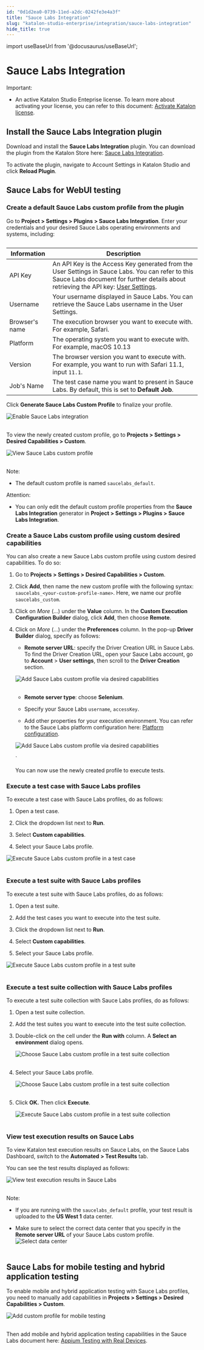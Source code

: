 ```yaml
---
id: "0d1d2ea0-0739-11ed-a2dc-0242fe3e4a3f"
title: "Sauce Labs Integration"
slug: "katalon-studio-enterprise/integration/sauce-labs-integration"
hide_title: true
---
```

import useBaseUrl from '@docusaurus/useBaseUrl';


# <a id="id" class="anchor_top_offset"/><a id="ariaid-title1" class="anchor_top_offset"/>Sauce Labs Integration

<div xmlns="http://www.w3.org/1999/xhtml" className="note important note_important"><span className="note__title">Important:</span> 
  <ul className="ul"><li className="li"><p className="p">An active Katalon Studio Enteprise license. To
        learn more about activating your license, you can refer to this
        document: <a className="xref" href="/docs/products-and-licenses/katalon-studio-enterprise-and-runtime-engine-licenses/activate-katalon-license">Activate
          Katalon license</a>.</p></li></ul>
</div>
    

## <a id="id_1" class="anchor_top_offset"/>Install the Sauce Labs Integration plugin

    
      
<p xmlns="http://www.w3.org/1999/xhtml" className="p">Download and install the <strong className="ph b">Sauce Labs Integration</strong>   plugin. You can download the plugin from the Katalon Store here: <a className="xref j-external-link" href="https://store.katalon.com/product/75/Sauce-Labs-Integration#pricing-content" target="_blank">Sauce     Labs Integration</a>.</p> 
      
<p xmlns="http://www.w3.org/1999/xhtml" className="p">To activate the plugin, navigate to Account Settings in Katalon   Studio and click <strong className="ph b">Reload Plugin</strong>.</p> 
    
  
    

## <a id="id_2" class="anchor_top_offset"/>Sauce Labs for WebUI testing

    
                      

### <a id="id_3" class="anchor_top_offset"/>Create a default Sauce Labs custom profile from the plugin

<p xmlns="http://www.w3.org/1999/xhtml" className="p">Go to <strong className="ph b">Project &gt; Settings &gt; Plugins &gt; Sauce Labs     Integration</strong>. Enter your credentials and your desired Sauce   Labs operating environments and systems, including:</p> 
<table xmlns="http://www.w3.org/1999/xhtml" className="table"><caption /><thead className="thead"><tr className><th className="entry anchor_top_offset" id="id_3__entry__1">Information</th><th className="entry anchor_top_offset" id="id_3__entry__2">Description</th></tr></thead><tbody className="tbody"><tr className><td className="entry" headers="id_3__entry__1 id_3__entry__2 ">API Key</td><td className="entry" headers="id_3__entry__1 id_3__entry__2 ">An API Key is the Access Key generated from the User Settings         in Sauce Labs. You can refer to this Sauce Labs document for         further details about retrieving the API key: <a className="xref j-external-link" href="https://docs.saucelabs.com/basics/acct-team-mgmt/managing-user-info/#user-settings" target="_blank">User Settings</a>.</td></tr><tr className><td className="entry" headers="id_3__entry__1 id_3__entry__2 ">Username</td><td className="entry" headers="id_3__entry__1 id_3__entry__2 ">Your username displayed in Sauce Labs. You can retrieve the         Sauce Labs username in the User Settings.</td></tr><tr className><td className="entry" headers="id_3__entry__1 id_3__entry__2 ">Browser's name</td><td className="entry" headers="id_3__entry__1 id_3__entry__2 ">The execution browser you want to execute with. For example,         Safari.</td></tr><tr className><td className="entry" headers="id_3__entry__1 id_3__entry__2 ">Platform</td><td className="entry" headers="id_3__entry__1 id_3__entry__2 ">The operating system you want to execute with. For example,         macOS 10.13</td></tr><tr className><td className="entry" headers="id_3__entry__1 id_3__entry__2 ">Version</td><td className="entry" headers="id_3__entry__1 id_3__entry__2 ">The browser version you want to execute with. For example, you         want to run with Safari 11.1, input <code className="ph codeph">11.1</code>.</td></tr><tr className><td className="entry" headers="id_3__entry__1 id_3__entry__2 ">Job's Name</td><td className="entry" headers="id_3__entry__1 id_3__entry__2 ">The test case name you want to present in Sauce Labs. By         default, this is set to <strong className="ph b">Default Job</strong>.</td></tr></tbody></table> 
<p xmlns="http://www.w3.org/1999/xhtml" className="p">Click <strong className="ph b">Generate Sauce Labs Custom Profile</strong> to   finalize your profile.</p> 
<p xmlns="http://www.w3.org/1999/xhtml" className="p">   <img className="image" src={useBaseUrl("https://github.com/katalon-studio/docs-images/raw/master/katalon-studio/docs/saucelabs-plugin/KS-SAUCELABS-Enable-saucelabs-integration.png")} alt="Enable Sauce Labs integration" /><br /><br /> </p> 
<p xmlns="http://www.w3.org/1999/xhtml" className="p">To view the newly created custom profile, go to <strong className="ph b">Projects     &gt; Settings &gt; Desired Capabilities &gt; Custom</strong>.</p> 
<p xmlns="http://www.w3.org/1999/xhtml" className="p">   <img className="image" src={useBaseUrl("https://github.com/katalon-studio/docs-images/raw/master/katalon-studio/docs/saucelabs-plugin/KS-SAUCELABS-View-custom-saucelabs-profiles.png")} alt="View Sauce Labs custom profile" /><br /><br /> </p> 
<div xmlns="http://www.w3.org/1999/xhtml" className="note note note_note"><span className="note__title">Note:</span> 
  <ul className="ul"><li className="li"><p className="p">The default custom profile is named <code className="ph codeph">saucelabs_default</code>.</p></li></ul>
</div>
<div xmlns="http://www.w3.org/1999/xhtml" className="note attention note_attention"><span className="note__title">Attention:</span> 
  <ul className="ul"><li className="li"><p className="p">You can only edit the default custom profile
        properties from the <strong className="ph b">Sauce Labs Integration</strong> generator in <strong className="ph b">Project &gt; Settings &gt; Plugins &gt; Sauce Labs Integration</strong>.</p></li></ul>
</div>

### <a id="id_4" class="anchor_top_offset"/>Create a Sauce Labs custom profile using custom desired         capabilities

<p xmlns="http://www.w3.org/1999/xhtml" className="p">You can also create a new Sauce Labs custom profile using custom   desired capabilities. To do so:</p> 
<ol xmlns="http://www.w3.org/1999/xhtml" className="ol"><li className="li">     <p className="p">Go to <strong className="ph b">Projects &gt; Settings &gt; Desired Capabilities         &gt; Custom</strong>.</p>   </li><li className="li">     <p className="p">Click <strong className="ph b">Add</strong>, then name the new custom profile       with the following syntax:       <code className="ph codeph">saucelabs_&lt;your-custom-profile-name&gt;</code>. Here, we       name our profile <code className="ph codeph">saucelabs_custom</code>.</p>   </li><li className="li">     <p className="p">Click on <em className="ph i">More</em> (...) under the <strong className="ph b">Value</strong>       column. In the <strong className="ph b">Custom Execution Configuration         Builder</strong> dialog, click <strong className="ph b">Add</strong>, then choose       <strong className="ph b">Remote</strong>.</p>   </li><li className="li">     <p className="p">Click on <em className="ph i">More</em> (...) under the       <strong className="ph b">Preferences</strong> column. In the pop-up <strong className="ph b">Driver         Builder</strong> dialog, specify as follows:</p>     <ul className="ul"><li className="li">         <strong className="ph b">Remote server URL</strong>: specify the Driver Creation         URL in Sauce Labs. To find the Driver Creation URL, open your Sauce         Labs account, go to <strong className="ph b">Account</strong> &gt; <strong className="ph b">User           settings</strong>, then scroll to the <strong className="ph b">Driver           Creation</strong> section.</li></ul>     <p className="p">       <img className="image" src={useBaseUrl("https://github.com/katalon-studio/docs-images/raw/master/katalon-studio/docs/saucelabs-plugin/KS-SAUCELABS-Driver-URL.png")} alt="Add Sauce Labs custom profile via desired capabilities" /><br /><br />     </p>     <ul className="ul"><li className="li">         <p className="p">           <strong className="ph b">Remote server type</strong>: choose           <strong className="ph b">Selenium</strong>.</p>       </li><li className="li">         <p className="p">Specify your Sauce Labs <code className="ph codeph">username</code>,           <code className="ph codeph">accessKey</code>.</p>       </li><li className="li">Add other properties for your execution environment. You can         refer to the Sauce Labs platform configuration here: <a className="xref j-external-link" href="https://saucelabs.com/platform/platform-configurator" target="_blank">Platform           configuration</a>.</li></ul>     <p className="p">       <img className="image" src={useBaseUrl("https://github.com/katalon-studio/docs-images/raw/master/katalon-studio/docs/saucelabs-plugin/KS-SAUCELABS-Desired-capabilities.png")} alt="Add Sauce Labs custom profile via desired capabilities" /><br /><br />`</p>     <p className="p">You can now use the newly created profile to execute tests.</p>   </li></ol> 

### <a id="concept-7793" class="anchor_top_offset"/>Execute a test case with Sauce Labs profiles

<div xmlns="http://www.w3.org/1999/xhtml" className="p">To execute a test case with Sauce Labs profiles, do as
  follows:<ol className="ol"><li className="li"><p className="p">Open a test case.</p></li><li className="li"><p className="p">Click the dropdown list next to <strong className="ph b">Run</strong>.</p></li><li className="li"><p className="p">Select <strong className="ph b">Custom capabilities</strong>.</p></li><li className="li"><p className="p">Select your Sauce Labs profile.</p></li></ol><img className="image" src={useBaseUrl("https://github.com/katalon-studio/docs-images/raw/master/katalon-studio/docs/saucelabs-plugin/830-KS-SAUCELABS-Execute-test-case-saucelabs-profile.png")} alt="Execute Sauce Labs custom profile in a test case" /><br /><br /></div>
      

### <a id="id_6" class="anchor_top_offset"/>Execute a test suite with Sauce Labs profiles

      
        
<p xmlns="http://www.w3.org/1999/xhtml" className="p">To execute a test suite with Sauce Labs profiles, do as   follows:</p> 
        
<ol xmlns="http://www.w3.org/1999/xhtml" className="ol">   <li className="li">     <p className="p">Open a test suite.</p>   </li>   <li className="li">     <p className="p">Add the test cases you want to execute into the test suite.</p>   </li>   <li className="li">     <p className="p">Click the dropdown list next to <strong className="ph b">Run</strong>.</p>   </li>   <li className="li">     <p className="p">Select <strong className="ph b">Custom capabilities</strong>.</p>   </li>   <li className="li">     <p className="p">Select your Sauce Labs profile.</p>   </li> </ol> 
        
<p xmlns="http://www.w3.org/1999/xhtml" className="p">   <img className="image" src={useBaseUrl("https://github.com/katalon-studio/docs-images/raw/master/katalon-studio/docs/saucelabs-plugin/KS-SAUCELABS-Execute-test-suite-saucelabs-profile.png")} alt="Execute Sauce Labs custom profile in a test suite" /><br /><br /> </p> 
      
    

### <a id="id_7" class="anchor_top_offset"/>Execute a test suite collection with Sauce Labs profiles

<p xmlns="http://www.w3.org/1999/xhtml" className="p">To execute a test suite collection with Sauce Labs profiles, do   as follows:</p> 
<ol xmlns="http://www.w3.org/1999/xhtml" className="ol"><li className="li">     <p className="p">Open a test suite collection.</p>   </li><li className="li">     <p className="p">Add the test suites you want to execute into the test suite       collection.</p>   </li><li className="li">     <p className="p">Double-click on the cell under the <strong className="ph b">Run with</strong>       column. A <strong className="ph b">Select an environment</strong> dialog opens.</p>     <p className="p">       <img className="image" src={useBaseUrl("https://github.com/katalon-studio/docs-images/raw/master/katalon-studio/docs/saucelabs-plugin/KS-SAUCELABS-Select-environment-test-suite-collection.png")} width={500} alt="Choose Sauce Labs custom profile in a test suite collection" /><br /><br />     </p></li><li className="li"><p className="p">Select your Sauce Labs profile.</p><p className="p">       <img className="image" src={useBaseUrl("https://github.com/katalon-studio/docs-images/raw/master/katalon-studio/docs/saucelabs-plugin/KS-SAUCELABS-Select-environment-TSC.gif")} alt="Choose Sauce Labs custom profile in a test suite collection" /><br /><br />     </p></li><li className="li"><p className="p">Click <strong className="ph b">OK.</strong> Then click <strong className="ph b">Execute</strong>.</p><p className="p">       <img className="image" src={useBaseUrl("https://github.com/katalon-studio/docs-images/raw/master/katalon-studio/docs/saucelabs-plugin/KS-SAUCELABS-Execute-test-suite-collection-saucelabs-profile.png")} alt="Execute Sauce Labs custom profile in a test suite collection" /><br /><br />     </p></li></ol> 

### <a id="id_8" class="anchor_top_offset"/>View test execution results on Sauce Labs

<p xmlns="http://www.w3.org/1999/xhtml" className="p">To view Katalon test execution results on Sauce Labs, on the   Sauce Labs Dashboard, switch to the <strong className="ph b">Automated &gt; Test     Results</strong> tab.</p> 
<p xmlns="http://www.w3.org/1999/xhtml" className="p">You can see the test results displayed as follows:</p> 
<p xmlns="http://www.w3.org/1999/xhtml" className="p">   <img className="image" src={useBaseUrl("https://github.com/katalon-studio/docs-images/raw/master/katalon-studio/docs/saucelabs-plugin/KS-SAUCELABS-Uploaded-test-results.png")} alt="View test execution results in Sauce Labs" /><br /><br /> </p> 
<div xmlns="http://www.w3.org/1999/xhtml" className="note note note_note"><span className="note__title">Note:</span> 
  <ul className="ul"><li className="li"><p className="p">If you are running with the
        <code className="ph codeph">saucelabs_default</code> profile, your test result is
        uploaded to the <strong className="ph b">US West 1</strong> data center.</p></li><li className="li"><p className="p">Make sure
        to select the correct data center that you specify in the
        <strong className="ph b">Remote server URL</strong> of your Sauce Labs custom
        profile. <img className="image" src={useBaseUrl("https://github.com/katalon-studio/docs-images/raw/master/katalon-studio/docs/saucelabs-plugin/KS-SAUCELABS-data-center.png")} width={300} alt="Select data center" /><br /><br /></p></li></ul>
</div>
    

## <a id="id_9" class="anchor_top_offset"/>Sauce Labs for mobile testing and hybrid application         testing

    
      
<p xmlns="http://www.w3.org/1999/xhtml" className="p">To enable mobile and hybrid application testing with Sauce Labs   profiles, you need to manually add capabilities in <strong className="ph b">Projects     &gt; Settings &gt; Desired Capabilities &gt; Custom</strong>.</p> 
      
<p xmlns="http://www.w3.org/1999/xhtml" className="p">   <img className="image" src={useBaseUrl("https://github.com/katalon-studio/docs-images/raw/master/katalon-studio/docs/saucelabs-plugin/KS-SAUCELABS-Add-saucelabs-profile-mobile-testing.png")} alt="Add custom profile for mobile testing" /><br /><br /> </p> 
      
<p xmlns="http://www.w3.org/1999/xhtml" className="p">Then add mobile and hybrid application testing capabilities in   the Sauce Labs document here: <a className="xref j-external-link" href="https://docs.saucelabs.com/mobile-apps/automated-testing/appium/real-devices/" target="_blank">Appium     Testing with Real Devices</a>.</p> 
    
  
